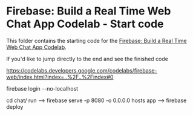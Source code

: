# Firebase: Build a Real Time Web Chat App Codelab - Start code

This folder contains the starting code for the [Firebase: Build a Real Time Web Chat App Codelab](https://codelabs.developers.google.com/codelabs/firebase-web/).

If you'd like to jump directly to the end and see the finished code

https://codelabs.developers.google.com/codelabs/firebase-web/index.html?index=..%2F..%2Findex#0

firebase login --no-localhost

cd chat/
run         --> firebase serve -p 8080 -o 0.0.0.0
hosts app   --> firebase deploy